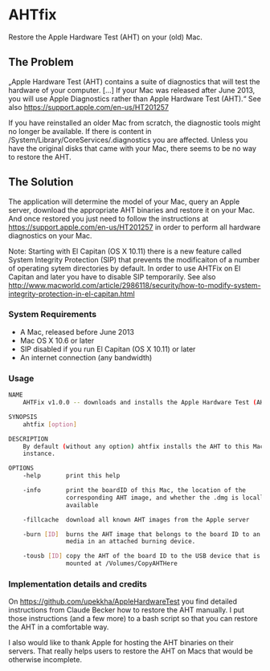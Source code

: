 # AHTfix

Restore the Apple Hardware Test (AHT) on your (old) Mac.

## The Problem

„Apple Hardware Test (AHT) contains a suite of diagnostics that will test the hardware of your computer. […]
If your Mac was released after June 2013, you will use Apple Diagnostics rather than Apple Hardware Test (AHT).“
See also https://support.apple.com/en-us/HT201257

If you have reinstalled an older Mac from scratch, the diagnostic tools might no longer be available.
If there is content in /System/Library/CoreServices/.diagnostics you are affected. Unless you have the original disks
that came with your Mac, there seems to be no way to restore the AHT.

## The Solution

The application will determine the model of your Mac, query an Apple server, download the appropriate AHT binaries and
restore it on your Mac. And once restored you just need to follow the instructions at https://support.apple.com/en-us/HT201257
in order to perform all hardware diagnostics on your Mac.

Note: Starting with El Capitan (OS X 10.11) there is a new feature called System Integrity Protection (SIP) that prevents the modificaiton of a number of operating sytem directories by default.
In order to use AHTFix on El Capitan and later you have to disable SIP temporarily.
See also http://www.macworld.com/article/2986118/security/how-to-modify-system-integrity-protection-in-el-capitan.html

### System Requirements

* A Mac, released before June 2013
* Mac OS X 10.6 or later
* SIP disabled if you run El Capitan (OS X 10.11) or later
* An internet connection (any bandwidth)

### Usage

```bash
NAME
    AHTFix v1.0.0 -- downloads and installs the Apple Hardware Test (AHT)

SYNOPSIS
    ahtfix [option]

DESCRIPTION
    By default (without any option) ahtfix installs the AHT to this Mac OS X
    instance.

OPTIONS
    -help       print this help

    -info       print the boardID of this Mac, the location of the
                corresponding AHT image, and whether the .dmg is locally
                available

    -fillcache  download all known AHT images from the Apple server

    -burn [ID]  burns the AHT image that belongs to the board ID to an optical
                media in an attached burning device.

    -tousb [ID] copy the AHT of the board ID to the USB device that is
                mounted at /Volumes/CopyAHTHere
```

### Implementation details and credits

On https://github.com/upekkha/AppleHardwareTest you find detailed instructions from Claude Becker how to restore the AHT manually.
I put those instructions (and a few more) to a bash script so that you can restore the AHT in a comfortable way.

I also would like to thank Apple for hosting the AHT binaries on their servers. That really helps users to restore the AHT on Macs that would be otherwise incomplete.